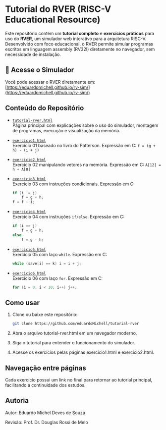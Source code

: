 # Tutorial do RVER (RISC-V Educational Resource)

Este repositório contém um **tutorial completo** e **exercícios práticos** para uso do **RVER**, um simulador web interativo para a arquitetura RISC-V. Desenvolvido com foco educacional, o RVER permite simular programas escritos em linguagem assembly (RV32I) diretamente no navegador, sem necessidade de instalação.

## 🔗 Acesse o Simulador

Você pode acessar o RVER diretamente em: [https://eduardomichell.github.io/rv-sim/](https://eduardomichell.github.io/rv-sim/)

## Conteúdo do Repositório

- [`tutorial-rver.html`](tutorial-rver.html)  
  Página principal com explicações sobre o uso do simulador, montagem de programas, execução e visualização da memória.

- [`exercicio1.html`](exercicio1.html)  
  Exercício 01 baseado no livro do Patterson. Expressão em C: `f = (g + h) - (i + j)`

- [`exercicio2.html`](exercicio2.html)  
  Exercício 02 manipulando vetores na memória. Expressão em C: `A[12] = h + A[8]`

- [`exercicio3.html`](exercicio3.html)  
  Exercício 03 com instruções condicionais. Expressão em C:

  ```c
  if (i != j)
      f = g + h;
  f = f - i;
  ```

- [`exercicio4.html`](exercicio4.html)  
  Exercício 04 com instruções `if/else`. Expressão em C:

  ```c
  if (i == j)
      f = g + h;
  else
      f = g - h;
  ```

- [`exercicio5.html`](exercicio5.html)  
  Exercício 05 com laço `while`. Expressão em C:

  ```c
  while (save[i] == k) i = i + j;
  ```

- [`exercicio6.html`](exercicio6.html)  
  Exercício 06 com laço `for`. Expressão em C:
  ```c
  for (i = 0; i < 10; i++) j++;
  ```

## Como usar

1. Clone ou baixe este repositório:
   ```bash
   git clone https://github.com/eduardoMichell/tutorial-rver
   ```
2. Abra o arquivo tutorial-rver.html em um navegador moderno.

3. Siga o tutorial para entender o funcionamento do simulador.

4. Acesse os exercícios pelas páginas exercicio1.html e exercicio2.html.

## Navegação entre páginas

Cada exercício possui um link no final para retornar ao tutorial principal, facilitando a continuidade dos estudos.

## Autoria

Autor: Eduardo Michel Deves de Souza

Revisão: Prof. Dr. Douglas Rossi de Melo
